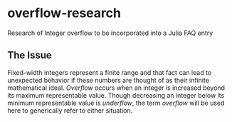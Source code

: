 # overflow-research
Research of Integer overflow to be incorporated into a Julia FAQ entry

## The Issue

Fixed-width integers represent a finite range and that fact can lead
to unexpected behavior if these numbers are thought of as their
infinite mathematical ideal.  *Overflow* occurs when an integer is
increased beyond its maximum representable value.  Though decreasing
an integer below its minimum representable value is *underflow*, the
term *overflow* will be used here to generically refer to either
situation.
